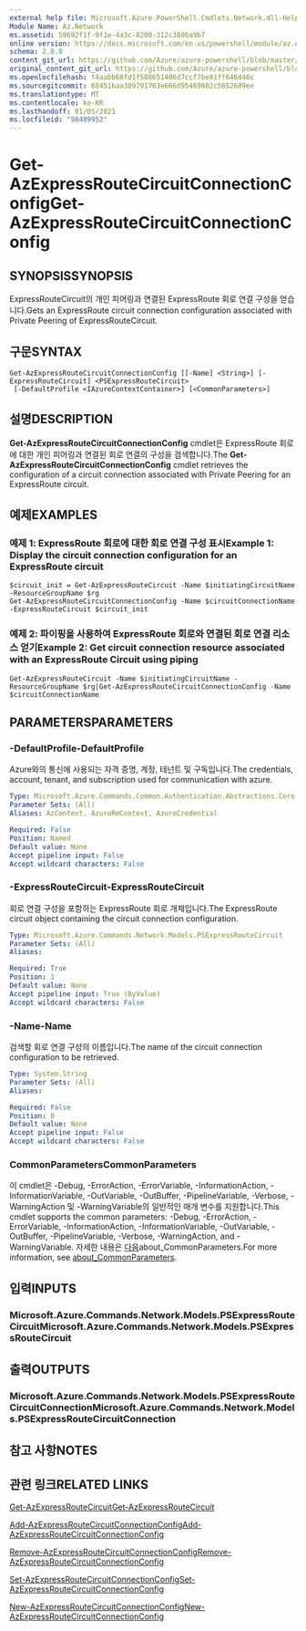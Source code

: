 ```yaml
---
external help file: Microsoft.Azure.PowerShell.Cmdlets.Network.dll-Help.xml
Module Name: Az.Network
ms.assetid: 59692f1f-9f1e-4a3c-8200-312c3806a9b7
online version: https://docs.microsoft.com/en-us/powershell/module/az.network/get-azexpressroutecircuitconnectionconfig
schema: 2.0.0
content_git_url: https://github.com/Azure/azure-powershell/blob/master/src/Network/Network/help/Get-AzExpressRouteCircuitConnectionConfig.md
original_content_git_url: https://github.com/Azure/azure-powershell/blob/master/src/Network/Network/help/Get-AzExpressRouteCircuitConnectionConfig.md
ms.openlocfilehash: f4aabb68fd1f508651406d7ccf7be91ff646d46c
ms.sourcegitcommit: 68451baa389791703e666d95469602c5652609ee
ms.translationtype: MT
ms.contentlocale: ko-KR
ms.lasthandoff: 01/05/2021
ms.locfileid: "98489952"
---
```

# <span data-ttu-id="4d607-101">Get-AzExpressRouteCircuitConnectionConfig</span><span class="sxs-lookup"><span data-stu-id="4d607-101">Get-AzExpressRouteCircuitConnectionConfig</span></span>

## <span data-ttu-id="4d607-102">SYNOPSIS</span><span class="sxs-lookup"><span data-stu-id="4d607-102">SYNOPSIS</span></span>
<span data-ttu-id="4d607-103">ExpressRouteCircuit의 개인 피어링과 연결된 ExpressRoute 회로 연결 구성을 얻습니다.</span><span class="sxs-lookup"><span data-stu-id="4d607-103">Gets an ExpressRoute circuit connection configuration associated with Private Peering of ExpressRouteCircuit.</span></span>

## <span data-ttu-id="4d607-104">구문</span><span class="sxs-lookup"><span data-stu-id="4d607-104">SYNTAX</span></span>

```
Get-AzExpressRouteCircuitConnectionConfig [[-Name] <String>] [-ExpressRouteCircuit] <PSExpressRouteCircuit>
 [-DefaultProfile <IAzureContextContainer>] [<CommonParameters>]
```

## <span data-ttu-id="4d607-105">설명</span><span class="sxs-lookup"><span data-stu-id="4d607-105">DESCRIPTION</span></span>
<span data-ttu-id="4d607-106">**Get-AzExpressRouteCircuitConnectionConfig** cmdlet은 ExpressRoute 회로에 대한 개인 피어링과 연결된 회로 연결의 구성을 검색합니다.</span><span class="sxs-lookup"><span data-stu-id="4d607-106">The **Get-AzExpressRouteCircuitConnectionConfig** cmdlet retrieves the configuration of a circuit connection associated with Private Peering for an ExpressRoute circuit.</span></span>

## <span data-ttu-id="4d607-107">예제</span><span class="sxs-lookup"><span data-stu-id="4d607-107">EXAMPLES</span></span>

### <span data-ttu-id="4d607-108">예제 1: ExpressRoute 회로에 대한 회로 연결 구성 표시</span><span class="sxs-lookup"><span data-stu-id="4d607-108">Example 1: Display the circuit connection configuration for an ExpressRoute circuit</span></span>
```
$circuit_init = Get-AzExpressRouteCircuit -Name $initiatingCircuitName -ResourceGroupName $rg
Get-AzExpressRouteCircuitConnectionConfig -Name $circuitConnectionName -ExpressRouteCircuit $circuit_init
```

### <span data-ttu-id="4d607-109">예제 2: 파이핑을 사용하여 ExpressRoute 회로와 연결된 회로 연결 리소스 얻기</span><span class="sxs-lookup"><span data-stu-id="4d607-109">Example 2: Get circuit connection resource associated with an ExpressRoute Circuit using piping</span></span>
```
Get-AzExpressRouteCircuit -Name $initiatingCircuitName -ResourceGroupName $rg|Get-AzExpressRouteCircuitConnectionConfig -Name $circuitConnectionName
```

## <span data-ttu-id="4d607-110">PARAMETERS</span><span class="sxs-lookup"><span data-stu-id="4d607-110">PARAMETERS</span></span>

### <span data-ttu-id="4d607-111">-DefaultProfile</span><span class="sxs-lookup"><span data-stu-id="4d607-111">-DefaultProfile</span></span>
<span data-ttu-id="4d607-112">Azure와의 통신에 사용되는 자격 증명, 계정, 테넌트 및 구독입니다.</span><span class="sxs-lookup"><span data-stu-id="4d607-112">The credentials, account, tenant, and subscription used for communication with azure.</span></span>

```yaml
Type: Microsoft.Azure.Commands.Common.Authentication.Abstractions.Core.IAzureContextContainer
Parameter Sets: (All)
Aliases: AzContext, AzureRmContext, AzureCredential

Required: False
Position: Named
Default value: None
Accept pipeline input: False
Accept wildcard characters: False
```

### <span data-ttu-id="4d607-113">-ExpressRouteCircuit</span><span class="sxs-lookup"><span data-stu-id="4d607-113">-ExpressRouteCircuit</span></span>
<span data-ttu-id="4d607-114">회로 연결 구성을 포함하는 ExpressRoute 회로 개체입니다.</span><span class="sxs-lookup"><span data-stu-id="4d607-114">The ExpressRoute circuit object containing the circuit connection configuration.</span></span>

```yaml
Type: Microsoft.Azure.Commands.Network.Models.PSExpressRouteCircuit
Parameter Sets: (All)
Aliases:

Required: True
Position: 1
Default value: None
Accept pipeline input: True (ByValue)
Accept wildcard characters: False
```

### <span data-ttu-id="4d607-115">-Name</span><span class="sxs-lookup"><span data-stu-id="4d607-115">-Name</span></span>
<span data-ttu-id="4d607-116">검색할 회로 연결 구성의 이름입니다.</span><span class="sxs-lookup"><span data-stu-id="4d607-116">The name of the circuit connection configuration to be retrieved.</span></span>

```yaml
Type: System.String
Parameter Sets: (All)
Aliases:

Required: False
Position: 0
Default value: None
Accept pipeline input: False
Accept wildcard characters: False
```

### <span data-ttu-id="4d607-117">CommonParameters</span><span class="sxs-lookup"><span data-stu-id="4d607-117">CommonParameters</span></span>
<span data-ttu-id="4d607-118">이 cmdlet은 -Debug, -ErrorAction, -ErrorVariable, -InformationAction, -InformationVariable, -OutVariable, -OutBuffer, -PipelineVariable, -Verbose, -WarningAction 및 -WarningVariable의 일반적인 매개 변수를 지원합니다.</span><span class="sxs-lookup"><span data-stu-id="4d607-118">This cmdlet supports the common parameters: -Debug, -ErrorAction, -ErrorVariable, -InformationAction, -InformationVariable, -OutVariable, -OutBuffer, -PipelineVariable, -Verbose, -WarningAction, and -WarningVariable.</span></span> <span data-ttu-id="4d607-119">자세한 내용은 [다음](http://go.microsoft.com/fwlink/?LinkID=113216)about_CommonParameters.</span><span class="sxs-lookup"><span data-stu-id="4d607-119">For more information, see [about_CommonParameters](http://go.microsoft.com/fwlink/?LinkID=113216).</span></span>

## <span data-ttu-id="4d607-120">입력</span><span class="sxs-lookup"><span data-stu-id="4d607-120">INPUTS</span></span>

### <span data-ttu-id="4d607-121">Microsoft.Azure.Commands.Network.Models.PSExpressRouteCircuit</span><span class="sxs-lookup"><span data-stu-id="4d607-121">Microsoft.Azure.Commands.Network.Models.PSExpressRouteCircuit</span></span>

## <span data-ttu-id="4d607-122">출력</span><span class="sxs-lookup"><span data-stu-id="4d607-122">OUTPUTS</span></span>

### <span data-ttu-id="4d607-123">Microsoft.Azure.Commands.Network.Models.PSExpressRouteCircuitConnection</span><span class="sxs-lookup"><span data-stu-id="4d607-123">Microsoft.Azure.Commands.Network.Models.PSExpressRouteCircuitConnection</span></span>

## <span data-ttu-id="4d607-124">참고 사항</span><span class="sxs-lookup"><span data-stu-id="4d607-124">NOTES</span></span>

## <span data-ttu-id="4d607-125">관련 링크</span><span class="sxs-lookup"><span data-stu-id="4d607-125">RELATED LINKS</span></span>

[<span data-ttu-id="4d607-126">Get-AzExpressRouteCircuit</span><span class="sxs-lookup"><span data-stu-id="4d607-126">Get-AzExpressRouteCircuit</span></span>](Get-AzExpressRouteCircuit.md)

[<span data-ttu-id="4d607-127">Add-AzExpressRouteCircuitConnectionConfig</span><span class="sxs-lookup"><span data-stu-id="4d607-127">Add-AzExpressRouteCircuitConnectionConfig</span></span>](Add-AzExpressRouteCircuitConnectionConfig.md)

[<span data-ttu-id="4d607-128">Remove-AzExpressRouteCircuitConnectionConfig</span><span class="sxs-lookup"><span data-stu-id="4d607-128">Remove-AzExpressRouteCircuitConnectionConfig</span></span>](Remove-AzExpressRouteCircuitConnectionConfig.md)

[<span data-ttu-id="4d607-129">Set-AzExpressRouteCircuitConnectionConfig</span><span class="sxs-lookup"><span data-stu-id="4d607-129">Set-AzExpressRouteCircuitConnectionConfig</span></span>](Set-AzExpressRouteCircuitConnectionConfig.md)

[<span data-ttu-id="4d607-130">New-AzExpressRouteCircuitConnectionConfig</span><span class="sxs-lookup"><span data-stu-id="4d607-130">New-AzExpressRouteCircuitConnectionConfig</span></span>](New-AzExpressRouteCircuitConnectionConfig.md)